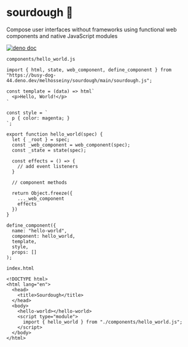 # sourdough 🥖

Compose user interfaces without frameworks using functional web components and native JavaScript modules

[![deno doc](https://doc.deno.land/badge.svg)](https://doc.deno.land/https://raw.githubusercontent.com/melhosseiny/sourdough/main/sourdough.js)

`components/hello_world.js`

    import { html, state, web_component, define_component } from "https://busy-dog-44.deno.dev/melhosseiny/sourdough/main/sourdough.js";

    const template = (data) => html`
      <p>Hello, World!</p>
    `

    const style = `
      p { color: magenta; }
    `;

    export function hello_world(spec) {
      let { _root } = spec;
      const _web_component = web_component(spec);
      const _state = state(spec);

      const effects = () => {
        // add event listeners
      }

      // component methods

      return Object.freeze({
        ..._web_component
        effects
      })
    }

    define_component({
      name: "hello-world",
      component: hello_world,
      template,
      style,
      props: []
    );

`index.html`

    <!DOCTYPE html>
    <html lang="en">
      <head>
        <title>Sourdough</title>
      </head>
      <body>
        <hello-world></hello-world>
        <script type="module">
          import { hello_world } from "./components/hello_world.js";
        </script>
      </body>
    </html>
